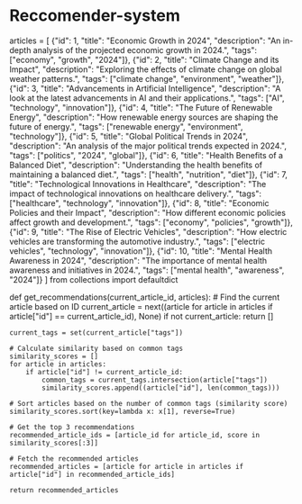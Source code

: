 # Reccomender-system
articles = [
    {"id": 1, "title": "Economic Growth in 2024", "description": "An in-depth analysis of the projected economic growth in 2024.", "tags": ["economy", "growth", "2024"]},
    {"id": 2, "title": "Climate Change and its Impact", "description": "Exploring the effects of climate change on global weather patterns.", "tags": ["climate change", "environment", "weather"]},
    {"id": 3, "title": "Advancements in Artificial Intelligence", "description": "A look at the latest advancements in AI and their applications.", "tags": ["AI", "technology", "innovation"]},
    {"id": 4, "title": "The Future of Renewable Energy", "description": "How renewable energy sources are shaping the future of energy.", "tags": ["renewable energy", "environment", "technology"]},
    {"id": 5, "title": "Global Political Trends in 2024", "description": "An analysis of the major political trends expected in 2024.", "tags": ["politics", "2024", "global"]},
    {"id": 6, "title": "Health Benefits of a Balanced Diet", "description": "Understanding the health benefits of maintaining a balanced diet.", "tags": ["health", "nutrition", "diet"]},
    {"id": 7, "title": "Technological Innovations in Healthcare", "description": "The impact of technological innovations on healthcare delivery.", "tags": ["healthcare", "technology", "innovation"]},
    {"id": 8, "title": "Economic Policies and their Impact", "description": "How different economic policies affect growth and development.", "tags": ["economy", "policies", "growth"]},
    {"id": 9, "title": "The Rise of Electric Vehicles", "description": "How electric vehicles are transforming the automotive industry.", "tags": ["electric vehicles", "technology", "innovation"]},
    {"id": 10, "title": "Mental Health Awareness in 2024", "description": "The importance of mental health awareness and initiatives in 2024.", "tags": ["mental health", "awareness", "2024"]}
]
from collections import defaultdict

def get_recommendations(current_article_id, articles):
    # Find the current article based on ID
    current_article = next((article for article in articles if article["id"] == current_article_id), None)
    if not current_article:
        return []

    current_tags = set(current_article["tags"])
    
    # Calculate similarity based on common tags
    similarity_scores = []
    for article in articles:
        if article["id"] != current_article_id:
            common_tags = current_tags.intersection(article["tags"])
            similarity_scores.append((article["id"], len(common_tags)))

    # Sort articles based on the number of common tags (similarity score)
    similarity_scores.sort(key=lambda x: x[1], reverse=True)
    
    # Get the top 3 recommendations
    recommended_article_ids = [article_id for article_id, score in similarity_scores[:3]]

    # Fetch the recommended articles
    recommended_articles = [article for article in articles if article["id"] in recommended_article_ids]

    return recommended_articles
